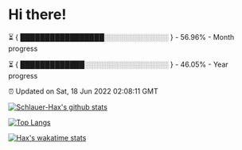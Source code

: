 # Hi there!

⏳ { █████████████████░░░░░░░░░░░░░ } - 56.96% - Month progress

⏳ { █████████████░░░░░░░░░░░░░░░░░ } - 46.05% - Year progress

⏰ Updated on Sat, 18 Jun 2022 02:08:11 GMT


[![Schlauer-Hax's github stats](https://github-readme-stats.vercel.app/api?username=Schlauer-Hax&show_icons=true&theme=dark&count_private=true)](https://github.com/Schlauer-Hax)


[![Top Langs](https://github-readme-stats.vercel.app/api/top-langs/?username=Schlauer-Hax&layout=compact&theme=dark)](https://github.com/Schlauer-Hax?tab=repositories)


[![Hax's wakatime stats](https://github-readme-stats.vercel.app/api/wakatime?username=Hax&theme=dark)](https://wakatime.com/@Hax)

